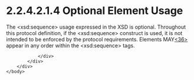 <html dir="LTR" xmlns:mshelp="http://msdn.microsoft.com/mshelp" xmlns:ddue="http://ddue.schemas.microsoft.com/authoring/2003/5" xmlns:xlink="http://www.w3.org/1999/xlink" xmlns:tool="http://www.microsoft.com/tooltip">
    <head>
        <meta http-equiv="Content-Type" content="text/html; CHARSET=utf-8"></meta>
        <meta name="save" content="history"></meta>
        <title>2.2.4.2.1.4 Optional Element Usage</title>
        <xml>
            <mshelp:toctitle title="2.2.4.2.1.4 Optional Element Usage"></mshelp:toctitle>
            <mshelp:rltitle title="[MS-SSAS]: Optional Element Usage"></mshelp:rltitle>
            <mshelp:keyword index="A" term="0eb44900-6168-40d4-b327-1eaf10a11902"></mshelp:keyword>
            <mshelp:attr name="DCSext.ContentType" value="open specification"></mshelp:attr>
            <mshelp:attr name="AssetID" value="0eb44900-6168-40d4-b327-1eaf10a11902"></mshelp:attr>
            <mshelp:attr name="TopicType" value="kbRef"></mshelp:attr>
            <mshelp:attr name="DCSext.Title" value="[MS-SSAS]: Optional Element Usage" />
        </xml>
    </head>
    <body>
        <div id="header">
            <h1 class="heading">2.2.4.2.1.4 Optional Element Usage</h1>
        </div>
        <div id="mainSection">
            <div id="mainBody">
                <div id="allHistory" class="saveHistory"></div>
                <div id="sectionSection0" class="section" name="collapseableSection">
                    

<p>The &lt;xsd:sequence&gt; usage expressed in the XSD is
optional. Throughout this protocol definition, if the &lt;xsd:sequence&gt;
construct is used, it is not intended to be enforced by the protocol
requirements. Elements MAY<a id="Appendix_A_Target_36"></a><a href="b9ac4859-2662-44ca-b131-9addd8b953dc.html#Appendix_A_36" aria-label="Product behavior note 36">&lt;36&gt;</a> appear in
any order within the &lt;xsd:sequence&gt; tags.</p>


                </div>
            </div>
        </div>
    </body>
</html>